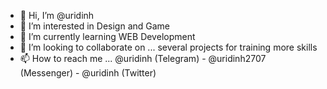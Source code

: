 - 👋 Hi, I’m @uridinh
- 👀 I’m interested in Design and Game
- 🌱 I’m currently learning WEB Development
- 💞️ I’m looking to collaborate on ... several projects for training more skills
- 📫 How to reach me ... @uridinh (Telegram) - @uridinh2707 (Messenger) - @uridinh (Twitter)
<!---
uridinh/uridinh is a ✨ special ✨ repository because its `README.md` (this file) appears on your GitHub profile.
You can click the Preview link to take a look at your changes.
--->
